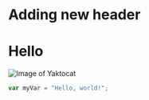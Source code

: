 # Adding new header 
# Hello

![Image of Yaktocat](https://octodex.github.com/images/yaktocat.png)

``` javascript
var myVar = "Hello, world!";
```
